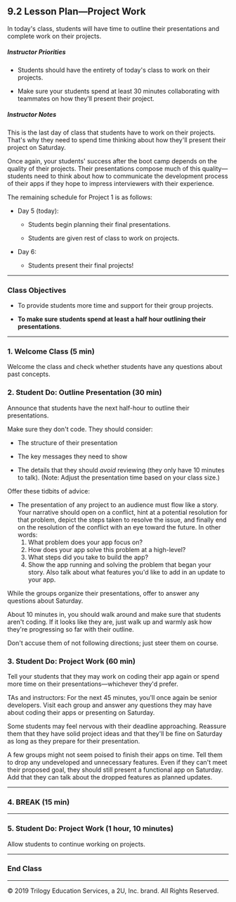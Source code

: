 ## 9.2 Lesson Plan—Project Work

In today's class, students will have time to outline their presentations and complete work on their projects.

##### Instructor Priorities

* Students should have the entirety of today's class to work on their projects.

* Make sure your students spend at least 30 minutes collaborating with teammates on how they'll present their project.

##### Instructor Notes

This is the last day of class that students have to work on their projects. That's why they need to spend time thinking about how they'll present their project on Saturday.

Once again, your students' success after the boot camp depends on the quality of their projects. Their presentations compose much of this quality—students need to think about how to communicate the development process of their apps if they hope to impress interviewers with their experience.

The remaining schedule for Project 1 is as follows:

* Day 5 (today):

  * Students begin planning their final presentations.

  * Students are given rest of class to work on projects.

* Day 6:

  * Students present their final projects!

- - -

### Class Objectives

* To provide students more time and support for their group projects.

* **To make sure students spend at least a half hour outlining their presentations**.

- - -

### 1. Welcome Class (5 min)

Welcome the class and check whether students have any questions about past concepts.

### 2. Student Do: Outline Presentation (30 min)

Announce that students have the next half-hour to outline their presentations.

Make sure they don't code. They should consider:

  * The structure of their presentation

  * The key messages they need to show

  * The details that they should _avoid_ reviewing (they only have 10 minutes to talk). (Note: Adjust the presentation time based on your class size.)

Offer these tidbits of advice:

* The presentation of any project to an audience must flow like a story. Your narrative should open on a conflict, hint at a potential resolution for that problem, depict the steps taken to resolve the issue, and finally end on the resolution of the conflict with an eye toward the future. In other words:
  1. What problem does your app focus on?
  2. How does your app solve this problem at a high-level?
  3. What steps did you take to build the app?
  4. Show the app running and solving the problem that began your story. Also talk about what features you'd like to add in an update to your app.

While the groups organize their presentations, offer to answer any questions about Saturday.

About 10 minutes in, you should walk around and make sure that students aren't coding. If it looks like they are, just walk up and warmly ask how they're progressing so far with their outline.

Don't accuse them of not following directions; just steer them on course.

### 3. Student Do: Project Work (60 min)

Tell your students that they may work on coding their app again or spend more time on their presentations—whichever they'd prefer.

TAs and instructors: For the next 45 minutes, you'll once again be senior developers. Visit each group and answer any questions they may have about coding their apps or presenting on Saturday.

Some students may feel nervous with their deadline approaching. Reassure them that they have solid project ideas and that they'll be fine on Saturday as long as they prepare for their presentation.

A few groups might not seem poised to finish their apps on time. Tell them to drop any undeveloped and unnecessary features. Even if they can't meet their proposed goal, they should still present a functional app on Saturday. Add that they can talk about the dropped features as planned updates.

- - -

### 4. BREAK (15 min)

- - -

### 5. Student Do: Project Work (1 hour, 10 minutes)

Allow students to continue working on projects.

- - -

### End Class

- - -

© 2019 Trilogy Education Services, a 2U, Inc. brand. All Rights Reserved.
